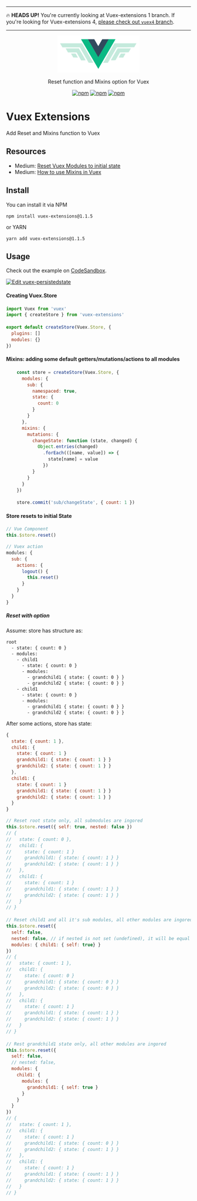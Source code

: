 
---

:fire: **HEADS UP!** You're currently looking at Vuex-extensions 1 branch. If you're looking for Vuex-extensions 4, [please check out `vuex4` branch](https://github.com/huybuidac/vuex-extensions/tree/vuex4).

---

<p align="center">
  <img alt="vuex-extensions" height="100" src="./docs/images/logo.png">
</p>
<p align="center">
   Reset function and Mixins option for Vuex
</p>
<p align="center">
  <a href="https://circleci.com/gh/huybuidac/vuex-extensions"><img alt="npm" src="https://circleci.com/gh/huybuidac/vuex-extensions.svg?style=svg"></a>
  <a href="https://badge.fury.io/js/vuex-extensions"><img alt="npm" src="https://badge.fury.io/js/vuex-extensions.svg"></a>
  <a href="https://coveralls.io/github/huybuidac/vuex-extensions?branch=master"><img alt="npm" src="https://coveralls.io/repos/github/huybuidac/vuex-extensions/badge.svg?branch=master"></a>
</p>


# Vuex Extensions
Add Reset and Mixins function to Vuex

## Resources

* Medium: [Reset Vuex Modules to initial state](https://medium.com/@huybuidac_12792/reset-vuex-module-state-d2573bfbd78)
* Medium: [How to use Mixins in Vuex](https://medium.com/@huybuidac_12792/how-to-use-mixins-in-vuex-777f7dc0e5a6)

## Install
You can install it via NPM
```console
npm install vuex-extensions@1.1.5
```

or YARN
```console
yarn add vuex-extensions@1.1.5
```

## Usage

Check out the example on [CodeSandbox](https://codesandbox.io/s/lively-thunder-hrh2o).

[![Edit vuex-persistedstate](https://codesandbox.io/static/img/play-codesandbox.svg)](https://codesandbox.io/s/lively-thunder-hrh2o)

#### Creating Vuex.Store
```js
import Vuex from 'vuex'
import { createStore } from 'vuex-extensions'

export default createStore(Vuex.Store, {
  plugins: []
  modules: {}
})
```

#### Mixins: adding some default getters/mutations/actions to all modules
```js
    const store = createStore(Vuex.Store, {
      modules: {
        sub: {
          namespaced: true,
          state: {
            count: 0
          }
        }
      },
      mixins: {
        mutations: {
          changeState: function (state, changed) {
            Object.entries(changed)
              .forEach(([name, value]) => {
                state[name] = value
              })
          }
        }
      }
    })
    
    store.commit('sub/changeState', { count: 1 })
```

#### Store resets to initial State
```js
// Vue Component
this.$store.reset()
```

```js
// Vuex action
modules: {
  sub: {
    actions: {
      logout() {
        this.reset()
      }
    }
  }
}
```

##### Reset with option
Assume: store has structure as:
```
root
  - state: { count: 0 }
  - modules:
    - child1
      - state: { count: 0 }
      - modules:
        - grandchild1 { state: { count: 0 } }
        - grandchild2 { state: { count: 0 } }
    - child1
      - state: { count: 0 }
      - modules:
        - grandchild1 { state: { count: 0 } }
        - grandchild2 { state: { count: 0 } }
```

After some actions, store has state:
```js
{
  state: { count: 1 },
  child1: { 
    state: { count: 1 }
    grandchild1: { state: { count: 1 } }
    grandchild2: { state: { count: 1 } }
  },
  child1: {
    state: { count: 1 }
    grandchild1: { state: { count: 1 } }
    grandchild2: { state: { count: 1 } }
  }
}
```

```js
// Reset root state only, all submodules are ingored
this.$store.reset({ self: true, nested: false })
// {
//   state: { count: 0 },
//   child1: { 
//     state: { count: 1 }
//     grandchild1: { state: { count: 1 } }
//     grandchild2: { state: { count: 1 } }
//   },
//   child1: {
//     state: { count: 1 }
//     grandchild1: { state: { count: 1 } }
//     grandchild2: { state: { count: 1 } }
//   }
// }

// Reset child1 and all it's sub modules, all other modules are ingored
this.$store.reset({ 
  self: false,
  nested: false, // if nested is not set (undefined), it will be equal to self
  modules: { child1: { self: true} }
})
// {
//   state: { count: 1 },
//   child1: { 
//     state: { count: 0 }
//     grandchild1: { state: { count: 0 } }
//     grandchild2: { state: { count: 0 } }
//   },
//   child1: {
//     state: { count: 1 }
//     grandchild1: { state: { count: 1 } }
//     grandchild2: { state: { count: 1 } }
//   }
// }

// Rest grandchild1 state only, all other modules are ingored
this.$store.reset({ 
  self: false,
  // nested: false,
  modules: { 
    child1: {
      modules: {
        grandchild1: { self: true }
      }
    } 
  }
})
// {
//   state: { count: 1 },
//   child1: { 
//     state: { count: 1 }
//     grandchild1: { state: { count: 0 } }
//     grandchild2: { state: { count: 1 } }
//   },
//   child1: {
//     state: { count: 1 }
//     grandchild1: { state: { count: 1 } }
//     grandchild2: { state: { count: 1 } }
//   }
// }
```

